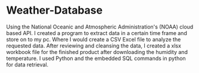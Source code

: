 # Weather-Database
Using the National Oceanic and Atmospheric Administration's (NOAA) cloud based API. I created a program to extract data in a certain time frame and store on to my pc. Where I would create a CSV Excel file to analyze the requested data. After reviewing and cleansing the data, I created a xlsx workbook file for the finished product after downloading the humidity and temperature. I used Python and the embedded SQL commands in python for data retrieval. 
